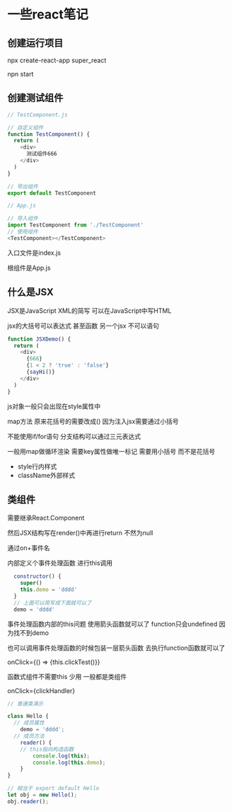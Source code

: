 
# 一些react笔记

## 创建运行项目

npx create-react-app super_react

npn start

## 创建测试组件

```js
// TestComponent.js

// 自定义组件
function TestComponent() {
  return (
    <div>
      测试组件666
    </div>
  )
}

// 导出组件
export default TestComponent
```

```js
// App.js

// 导入组件
import TestComponent from './TestComponent'
// 使用组件
<TestComponent></TestComponent>
```

入口文件是index.js

根组件是App.js

## 什么是JSX

JSX是JavaScript XML的简写 可以在JavaScript中写HTML

jsx的大括号可以表达式 甚至函数 另一个jsx 不可以语句

```js
function JSXDemo() {
  return (
    <div>
      {666}
      {1 < 2 ? 'true' : 'false'}
      {sayHi()}
    </div>
  )
}
```

js对象一般只会出现在style属性中

map方法 原来花括号的需要改成() 因为注入jsx需要通过小括号

不能使用if/for语句 分支结构可以通过三元表达式

一般用map做循环渲染 需要key属性做唯一标记 需要用小括号 而不是花括号

- style行内样式
- className外部样式

## 类组件

需要继承React.Component

然后JSX结构写在render()中再进行return 不然为null

通过on+事件名

内部定义个事件处理函数 进行this调用

```js
  constructor() {
    super()
    this.demo = 'dddd'
  }
  // 上面可以简写成下面就可以了
  demo = 'dddd'
```

事件处理函数内部的this问题 使用箭头函数就可以了 function只会undefined 因为找不到demo

也可以调用事件处理函数的时候包装一层箭头函数 去执行function函数就可以了

onClick={() => {this.clickTest()}}

函数式组件不需要this 少用 一般都是类组件

onClick={clickHandler}

```js
// 普通类演示

class Hello {
  // 成员属性
	demo = 'dddd';
  // 成员方法
	reader() {
    // this指向构造函数
		console.log(this);
		console.log(this.demo);
	}
}

// 相当于 export default Hello
let obj = new Hello();
obj.reader();
```







